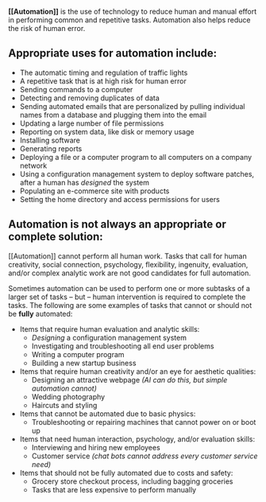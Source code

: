 **[[Automation]]** is the use of technology to reduce human and manual effort in performing common and repetitive tasks. Automation also helps reduce the risk of human error.

## **Appropriate uses for automation include:**

- The automatic timing and regulation of traffic lights
- A repetitive task that is at high risk for human error
- Sending commands to a computer
- Detecting and removing duplicates of data
- Sending automated emails that are personalized by pulling individual names from a database and plugging them into the email 
- Updating a large number of file permissions
- Reporting on system data, like disk or memory usage
- Installing software
- Generating reports
- Deploying a file or a computer program to all computers on a company network
- Using a configuration management system to deploy software patches, after a human has _designed_ the system
- Populating an e-commerce site with products
- Setting the home directory and access permissions for users

## **Automation is not always an appropriate or complete solution:**

[[Automation]] cannot perform all human work. Tasks that call for human creativity, social connection, psychology, flexibility, ingenuity, evaluation, and/or complex analytic work are not good candidates for full automation. 

Sometimes automation can be used to perform one or more subtasks of a larger set of tasks – but – human intervention is required to complete the tasks. The following are some examples of tasks that cannot or should not be **fully** automated:

- Items that require human evaluation and analytic skills:
    - _Designing_ a configuration management system
    - Investigating and troubleshooting all end user problems
    - Writing a computer program
    - Building a new startup business
- Items that require human creativity and/or an eye for aesthetic qualities:
    - Designing an attractive webpage _(AI can do this, but simple automation cannot)_ 
    - Wedding photography
    - Haircuts and styling
- Items that cannot be automated due to basic physics:
    - Troubleshooting or repairing machines that cannot power on or boot up 
- Items that need human interaction, psychology, and/or evaluation skills:
    - Interviewing and hiring new employees
    - Customer service _(chat bots cannot address every customer service need)_
- Items that should not be fully automated due to costs and safety:
    - Grocery store checkout process, including bagging groceries
    - Tasks that are less expensive to perform manually